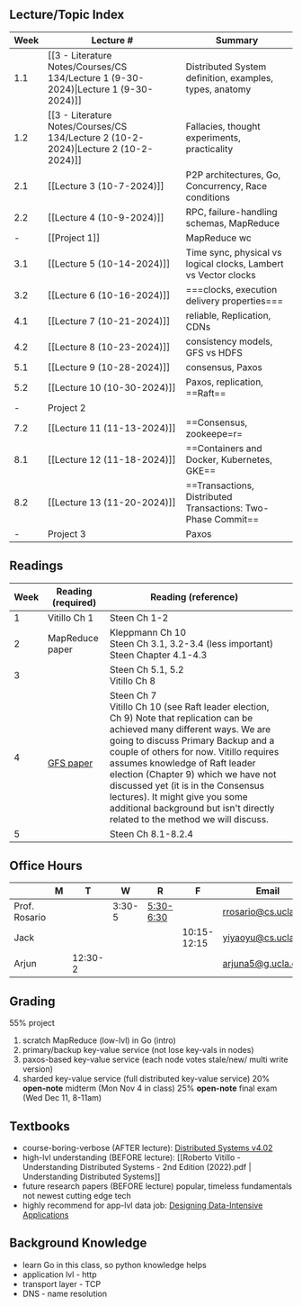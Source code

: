 ## Lecture/Topic Index

| Week | Lecture #                                                                            | Summary                                                         |
| ---- | ------------------------------------------------------------------------------------ | --------------------------------------------------------------- |
| 1.1  | [[3 - Literature Notes/Courses/CS 134/Lecture 1 (9-30-2024)\|Lecture 1 (9-30-2024)]] | Distributed System definition, examples, types, anatomy         |
| 1.2  | [[3 - Literature Notes/Courses/CS 134/Lecture 2 (10-2-2024)\|Lecture 2 (10-2-2024)]] | Fallacies, thought experiments, practicality                    |
| 2.1  | [[Lecture 3 (10-7-2024)]]                                                            | P2P architectures, Go, Concurrency, Race conditions             |
| 2.2  | [[Lecture 4 (10-9-2024)]]                                                            | RPC, failure-handling schemas, MapReduce                        |
| -    | [[Project 1]]                                                                        | MapReduce wc                                                    |
| 3.1  | [[Lecture 5 (10-14-2024)]]                                                           | Time sync, physical vs logical clocks, Lambert vs Vector clocks |
| 3.2  | [[Lecture 6 (10-16-2024)]]                                                           | ===clocks, execution delivery properties===                     |
| 4.1  | [[Lecture 7 (10-21-2024)]]                                                           | reliable, Replication, CDNs                                     |
| 4.2  | [[Lecture 8 (10-23-2024)]]                                                           | consistency models, GFS vs HDFS                                 |
| 5.1  | [[Lecture 9 (10-28-2024)]]                                                           | consensus, Paxos                                                |
| 5.2  | [[Lecture 10 (10-30-2024)]]                                                          | Paxos, replication, ==Raft==                                    |
| -    | Project 2                                                                            |                                                                 |
| 7.2  | [[Lecture 11 (11-13-2024)]]                                                          | ==Consensus, zookeepe=r=                                        |
| 8.1  | [[Lecture 12 (11-18-2024)]]                                                          | ==Containers and Docker, Kubernetes, GKE==                      |
| 8.2  | [[Lecture 13 (11-20-2024)]]                                                          | ==Transactions, Distributed Transactions: Two-Phase Commit==    |
| -    | Project 3                                                                            | Paxos                                                           |
## Readings

| Week | Reading (required)                                                                                           | Reading (reference)                                                                                                                                                                                                                                                                                                                                                                                                                             |     |
| ---- | ------------------------------------------------------------------------------------------------------------ | ----------------------------------------------------------------------------------------------------------------------------------------------------------------------------------------------------------------------------------------------------------------------------------------------------------------------------------------------------------------------------------------------------------------------------------------------- | --- |
| 1    | Vitillo Ch 1                                                                                                 | Steen Ch 1-2                                                                                                                                                                                                                                                                                                                                                                                                                                    |     |
| 2    | MapReduce paper                                                                                              | Kleppmann Ch 10<br>Steen Ch 3.1, 3.2-3.4 (less important) <br>Steen Chapter 4.1-4.3                                                                                                                                                                                                                                                                                                                                                             |     |
| 3    |                                                                                                              | Steen Ch 5.1, 5.2 <br>Vitillo Ch 8                                                                                                                                                                                                                                                                                                                                                                                                              |     |
| 4    | <br>[GFS paper](https://static.googleusercontent.com/media/research.google.com/en//archive/gfs-sosp2003.pdf) | Steen Ch 7<br>Vitillo Ch 10 (see Raft leader election, Ch 9) Note that replication can be achieved many different ways. We are going to discuss Primary Backup and a couple of others for now. Vitillo requires assumes knowledge of Raft leader election (Chapter 9) which we have not discussed yet (it is in the Consensus lectures). It might give you some additional background but isn't directly related to the method we will discuss. |     |
| 5    |                                                                                                              | Steen Ch 8.1-8.2.4                                                                                                                                                                                                                                                                                                                                                                                                                              |     |

## Office Hours

|               | M   | T       | W      | R                                                | F           | Email                | Office        |
| ------------- | --- | ------- | ------ | ------------------------------------------------ | ----------- | -------------------- | ------------- |
| Prof. Rosario |     |         | 3:30-5 | [5:30-6:30](https://ucla.zoom.us/my/ryanrosario) |             | rrosario@cs.ucla.edu | Boelter 3531A |
| Jack          |     |         |        |                                                  | 10:15-12:15 | yiyaoyu@cs.ucla.edu  | Boelter 3278  |
| Arjun         |     | 12:30-2 |        |                                                  |             | arjuna5@g.ucla.edu   | Boelter 3286  |

## Grading
55% project
1. scratch MapReduce (low-lvl) in Go (intro)
2. primary/backup key-value service (not lose key-vals in nodes)
3. paxos-based key-value service (each node votes stale/new/ multi write version)
4. sharded key-value service (full distributed key-value service)
20% **open-note** midterm (Mon Nov 4 in class)
25% **open-note** final exam (Wed Dec 11, 8-11am)
## Textbooks
- course-boring-verbose (AFTER lecture): [Distributed Systems v4.02](https://www.distributed-systems.net/index.php/books/ds4/ds4-ebook/)
- high-lvl understanding (BEFORE lecture): [[Roberto Vitillo - Understanding Distributed Systems - 2nd Edition (2022).pdf | Understanding Distributed Systems]]
- future research papers (BEFORE lecture)
	popular, timeless fundamentals not newest cutting edge tech
- highly recommend for app-lvl data job: [Designing Data-Intensive Applications](https://learning.oreilly.com/videos/designing-data-intensive-applications/9781663728289/)
## Background Knowledge
- learn Go in this class, so python knowledge helps
- application lvl - http
- transport layer - TCP
- DNS - name resolution